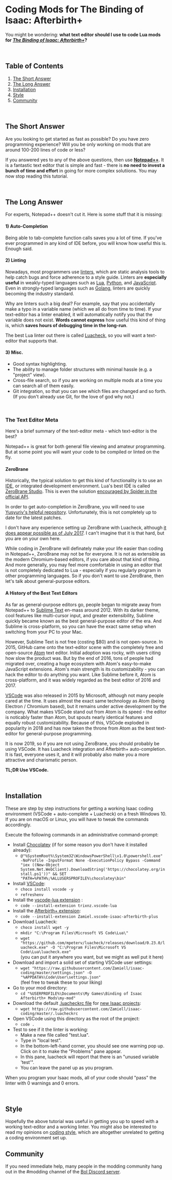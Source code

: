 # Coding Mods for The Binding of Isaac: Afterbirth+

You might be wondering: **what text editor should I use to code Lua mods for *[The Binding of Isaac: Afterbirth+](https://store.steampowered.com/app/570660/The_Binding_of_Isaac_Afterbirth/)*?**

<br />

## Table of Contents

1. [The Short Answer](#the-short-answer)
2. [The Long Answer](#the-long-answer)
3. [Installation](#installation)
4. [Style](#style)
5. [Community](#community)

<br />

## The Short Answer

Are you looking to get started as fast as possible? Do you have zero programming experience? Will you be only working on mods that are around 100-200 lines of code or less?

If you answered yes to any of the above questions, then use **[Notepad++](https://notepad-plus-plus.org/download/v7.6.3.html)**. It is a fantastic text editor that is simple and fast - there is **no need to invest a bunch of time and effort** in going for more complex solutiions. You may now stop reading this tutorial.

<br />

## The Long Answer

For experts, Notepad++ doesn't cut it. Here is some stuff that it is missing:

#### 1) Auto-Completion

Being able to tab-complete function calls saves you a lot of time. If you've ever programmed in any kind of IDE before, you will know how useful this is. Enough said.

#### 2) Linting

Nowadays, most programmers use [linters](https://en.wikipedia.org/wiki/Lint_(software)), which are static analysis tools to help catch bugs and force adherence to a style guide. Linters are **especially useful** in weakly-typed languages such as [Lua](https://github.com/mpeterv/luacheck/), [Python](https://www.pylint.org/), and [JavaScript](https://eslint.org/). Even in strongly-typed languages such as [Golang](https://github.com/golangci/golangci-lint/), linters are quickly becoming the industry standard.

Why are linters such a big deal? For example, say that you accidentally make a typo in a variable name (which we all do from time to time). If your text-editor has a linter enabled, it will automatically notify you that the variable does not exist. **Words cannot express** how useful this kind of thing is, which **saves hours of debugging time in the long-run**. 

The best Lua linter out there is called [Luacheck](https://github.com/mpeterv/luacheck/), so you will want a text-editor that supports that.

#### 3) Misc.

* Good syntax highlighting.
* The ability to manage folder structures with minimal hassle (e.g. a "project" view).
* Cross-file search, so if you are working on multiple mods at a time you can search all of them easily.
* Git integration, so that you can see which files are changed and so forth. (If you don't already use Git, for the love of god why not.)

<br />

### The Text Editor Meta

Here's a brief summary of the text-editor meta - which text-editor is the best?

Notepad++ is great for both general file viewing and amateur programming. But at some point you will want your code to be compiled or linted on the fly.

#### ZeroBrane

Historically, the typical solution to get this kind of functionality is to use an [IDE](https://en.wikipedia.org/wiki/Integrated_development_environment), or integrated development environment. Lua's best IDE is called [ZeroBrane Studio](https://studio.zerobrane.com/). This is even the solution [encouraged by Spider in the official API](https://moddingofisaac.com/docs/debugging.html).

In order to get auto-completion in ZeroBrane, you will need to use [Yusyuriv's helpful repository](https://github.com/Yusyuriv/Afterbirth-API-for-ZeroBrane). Unfortunately, this is not completely up to date for the latest patches.

I don't have any experience setting up ZeroBrane with Luacheck, although [it does appear possible as of July 2017](https://github.com/pkulchenko/ZeroBraneStudio/issues/768). I can't imagine that it is that hard, but you are on your own here.

While coding in ZeroBrane will definately make your life easier than coding in Notepad++, ZeroBrane may not be for everyone. It is not as extensible as the modern Chromium-based editors, if you care about that kind of thing. And more generally, you may feel more comfortable in using an editor that is not completely dedicated to Lua - especially if you regularly program in other programming languages. So if you don't want to use ZeroBrane, then let's talk about general-purpose editors.

#### A History of the Best Text Editors

As far as general-purpose editors go, people began to migrate away from Notepad++ to [Sublime Text](https://www.sublimetext.com/) en-mass around 2012. With its darker theme, cool features like multi-cursor input, and greater extensibility, Sublime quickly became known as the best general-purpose editor of the era. And Sublime is cross-platform, so you can have the exact same setup when switching from your PC to your Mac.

However, Sublime Text is not free (costing $80) and is not open-source. In 2015, GitHub came onto the text-editor scene with the completely free and open-source [Atom](https://atom.io/) text editor. Initial adoption was rocky, with users citing how slow the product was. But by the end of 2016, tons of people had migrated over, creating a huge ecosystem with Atom's easy-to-make JavaScript extensions. Atom's main strength is its customizability - you can hack the editor to do anything you want. Like Sublime before it, Atom is cross-platform, and it was widely regarded as the best editor of 2016 and 2017.

[VSCode](https://code.visualstudio.com/) was also released in 2015 by Microsoft, although not many people cared at the time. It uses almost the exact same technology as Atom (being Electron / Chromium based), but it remains under active development by the company. What makes VSCode stand out from Atom is its speed - the editor is noticably faster than Atom, but spouts nearly identical features and equally robust customizability. Because of this, VSCode exploded in popularity in 2018 and has now taken the throne from Atom as the best text-editor for general-purpose programming.

It is now 2019, so if you are not using ZeroBrane, you should probably be using VSCode. It has Luacheck integration and Afterbirth+ auto-completion. It is fast, everyone uses it, and it will probably also make you a more attractive and charismatic person.

**TL;DR Use VSCode.**

<br />

## Installation

These are step by step instructions for getting a working Isaac coding environment (VSCode + auto-complete + Luacheck) on a fresh Windows 10. If you are on macOS or Linux, you will have to tweak the commands accordingly.

Execute the following commands in an administrative command-prompt:

* Install [Chocolatey](https://chocolatey.org/) (if for some reason you don't have it installed already):
  * `@"%SystemRoot%\System32\WindowsPowerShell\v1.0\powershell.exe" -NoProfile -InputFormat None -ExecutionPolicy Bypass -Command "iex ((New-Object System.Net.WebClient).DownloadString('https://chocolatey.org/install.ps1'))" && SET "PATH=%PATH%;%ALLUSERSPROFILE%\chocolatey\bin"`
* Install [VSCode](https://code.visualstudio.com/):
  * `choco install vscode -y`
  * `refreshenv`
* Install the [vscode-lua extension](https://marketplace.visualstudio.com/items?itemName=trixnz.vscode-lua) :
  * `code --install-extension trixnz.vscode-lua`
* Install the [Afterbirth+ extension](https://marketplace.visualstudio.com/items?itemName=Zamiel.vscode-isaac-afterbirth-plus):
  * `code --install-extension Zamiel.vscode-isaac-afterbirth-plus`
* Download Luacheck:
  * `choco install wget -y`
  * `mkdir "C:\Program Files\Microsoft VS Code\Lua\"`
  * `wget "https://github.com/mpeterv/luacheck/releases/download/0.23.0/luacheck.exe" -O "C:\Program Files\Microsoft VS Code\Lua\luacheck.exe"` <br />
  (you can put it anywhere you want, but we might as well put it here)
* Download and import a solid set of starting VSCode user settings:
  * `wget "https://raw.githubusercontent.com/Zamiell/isaac-coding/master/settings.json" -O "%APPDATA%\Code\User\settings.json"` <br />
  (feel free to tweak these to your liking)
* Go to your mod directory:
  * `cd "%USERPROFILE%\Documents\My Games\Binding of Isaac Afterbirth+ Mods\my-mod"`
* Download the default [.luacheckrc file](https://luacheck.readthedocs.io/en/stable/config.html) for [new Isaac projects](https://github.com/Zamiell/isaac-coding/blob/master/.luacheckrc):
  * `wget https://raw.githubusercontent.com/Zamiell/isaac-coding/master/.luacheckrc`
* Open VSCode using this directory as the root of the project:
  * `code .`
* Test to see if it the linter is working:
  * Make a new file called "test.lua".
  * Type in "local test".
  * In the bottom-left-hand corner, you should see one warning pop up. Click on it to make the "Problems" pane appear.
  * In this pane, luacheck will report that there is an "unused variable 'test'".
  * You can leave the panel up as you program.

When you program your Isaac mods, all of your code should "pass" the linter with 0 warnings and 0 errors.

<br />

## Style

Hopefully the above tutorial was useful in getting you up to speed with a working text-editor and a working linter. You might also be interested to read my opinions on [coding style](https://github.com/Zamiell/isaac-coding/blob/master/Style.md), which are altogether unrelated to getting a coding environment set up.

## Community

If you need immediate help, many people in the modding community hang out in the #modding channel of the [BoI Discord server](https://discord.gg/isaac).
